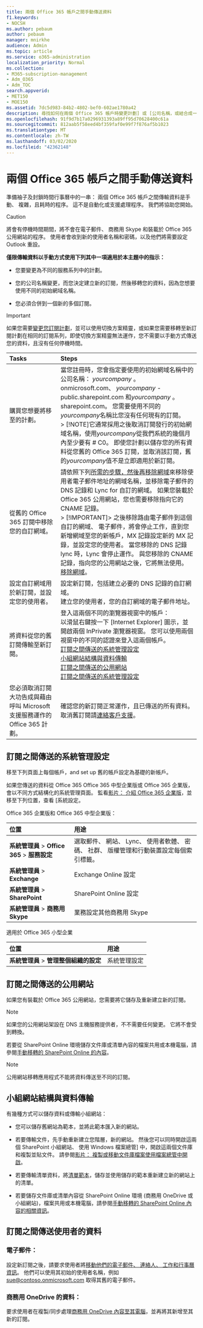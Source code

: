 ```yaml
---
title: 兩個 Office 365 帳戶之間手動傳送資料
f1.keywords:
- NOCSH
ms.author: pebaum
author: pebaum
manager: mnirkhe
audience: Admin
ms.topic: article
ms.service: o365-administration
localization_priority: Normal
ms.collection:
- M365-subscription-management
- Adm_O365
- Adm_TOC
search.appverid:
- MET150
- MOE150
ms.assetid: 7dc5d983-84b2-4802-bef0-602ae1780a42
description: 尋找如何在兩個 Office 365 帳戶時變更計劃] 或 [公司名稱，或結合成一個多個訂閱之間手動傳送資料。
ms.openlocfilehash: 91f9d7b17a0296931393a89ff95d70628400c61a
ms.sourcegitcommit: 812aab5f58eed4bf359faf0e99f7f876af5b1023
ms.translationtype: MT
ms.contentlocale: zh-TW
ms.lasthandoff: 03/02/2020
ms.locfileid: "42362148"
---
```

# <a name="transfer-data-manually-between-two-office-365-accounts"></a>兩個 Office 365 帳戶之間手動傳送資料

準備袖子及封鎖時間行事曆中的一串： 兩個 Office 365 帳戶之間傳輸資料是手動、 複雜，且耗時的程序。 這不是自動化或支援處理程序。 我們將協助您開始。
  
> [!CAUTION]
> 將會有停機時間期間，將不會在電子郵件、 商務用 Skype 和裝載於 Office 365 公用網站的程序。 使用者會收到新的使用者名稱和密碼，以及他們將需要設定 Outlook 重設。

**僅限傳輸資料以手動方式使用下列其中一項適用於本主題中的指示：**
  
- 您要變更為不同的服務系列中的計劃。

- 您的公司名稱變更，而您決定建立新的訂閱，然後移轉您的資料，因為您想要使用不同的初始網域名稱。

- 您必須合併到一個新的多個訂閱。

> [!IMPORTANT]
> 如果您需要[變更您訂閱計劃](../../commerce/subscriptions/switch-to-a-different-plan.md)，並可以使用切換方案精靈，或如果您需要移轉至新訂閱計劃在相同的訂閱系列，即使切換方案精靈無法運作，您不需要以手動方式傳送您的資料，且沒有任何停機時間。

|**Tasks**|**Steps**|
|:-----|:-----|
|購買您想要將移至的計劃。  <br/> |當您註冊時，您會指定要使用的初始網域名稱中的公司名稱： *yourcompany* 。 onmicrosoft.com、 *yourcompany* -public.sharepoint.com 和*yourcompany* 。 sharepoint.com。 您需要使用不同的*yourcompany*名稱比您沒有任何現有的訂閱。  <br/> > [!NOTE]它通常採用之後取消訂閱發行的初始網域名稱，使用*yourcompany*從我們系統的幾個月內至少要有 # C0。 即使您計劃以儲存您的所有資料從您舊的 Office 365 訂閱，並取消該訂閱，舊的*yourcompany*值不是立即適用於新訂閱。           |
|從舊的 Office 365 訂閱中移除您的自訂網域。  <br/> | 請依照下列[所需的步驟，然後再移除網域](remove-a-domain.md)來移除使用者電子郵件地址的網域名稱，並移除電子郵件的 DNS 記錄和 Lync for 自訂的網域。 如果您裝載於 Office 365 公用網站，您也需要移除指向它的 CNAME 記錄。  <br/> > [!IMPORTANT]> 之後移除路由電子郵件到這個自訂的網域、 電子郵件，將會停止工作，直到您新增網域至您的新帳戶，MX 記錄設定新的 MX 記錄，並設定您的使用者。 當您移除的 DNS 記錄 lync 時，Lync 會停止運作。 與您移除的 CNAME 記錄，指向您的公用網站之後，它將無法使用。           [移除網域](remove-a-domain.md)。  <br/> |
|設定自訂網域用於新訂閱，並設定您的使用者。  <br/> | 設定新訂閱，包括建立必要的 DNS 記錄的自訂網域。  <br/>  建立您的使用者，您的自訂網域的電子郵件地址。  <br/> |
|將資料從您的舊訂閱傳輸至新訂閱。  <br/> | 登入這兩個不同的瀏覽器視窗中的帳戶：  <br/>  以滑鼠右鍵按一下 [Internet Explorer] 圖示，並開啟兩個 InPrivate 瀏覽器視窗。 您可以使用兩個視窗中的不同的認證來登入這兩個帳戶。  <br/> [訂閱之間傳送的系統管理設定](#email) <br/> [小組網站結構與資料傳輸](#transfer-team-site-structure-and-data) <br/> [訂閱之間傳送的公用網站](#transfer-a-public-website-between-subscriptions) <br/> [訂閱之間傳送的系統管理設定](#email) <br/> |
|您必須取消訂閱大功告成與藉由呼叫 Microsoft 支援服務運作的 Office 365 計劃。  <br/> | 確認您的新訂閱正常運作，且已傳送的所有資料。  <br/>  取消舊訂閱請[連絡客戶支援](../contact-support-for-business-products.md)。  <br/> |

## <a name="transfer-administrative-settings-between-subscriptions"></a>訂閱之間傳送的系統管理設定

移至下列頁面上每個帳戶，and set up 舊的帳戶設定為基礎的新帳戶。
  
如果您傳送的資料從 Office 365 Office 365 中型企業版或 Office 365 企業版，會以不同方式結構化的系統管理頁面。 監看[影片： 介紹 Office 365 企業版](https://support.office.com/article/11f7b4a0-1294-4e94-9238-beaae26efa9c.aspx)，並移至下列位置，查看 [系統設定。
  
Office 365 企業版和 Office 365 中型企業版：
  
|**位置**|**用途**|
|:-----|:-----|
|**系統管理員** \> **Office 365** \> **服務設定** <br/> |選取郵件、 網站、 Lync、 使用者軟體、 密碼、 社群、 版權管理和行動裝置設定每個索引標籤。  <br/> |
|**系統管理員** \> **Exchange** <br/> | Exchange Online 設定  <br/> |
|**系統管理員** \> **SharePoint** <br/> | SharePoint Online 設定  <br/> |
|**系統管理員** \> **商務用 Skype** <br/> |業務設定其他商務用 Skype  <br/> |

適用於 Office 365 小型企業
  
|**位置**|**用途**|
|:-----|:-----|
|**系統管理員** \> **管理整個組織的設定** <br/> |系統管理設定  <br/> |

## <a name="transfer-a-public-website-between-subscriptions"></a>訂閱之間傳送的公用網站

如果您有裝載於 Office 365 公用網站，您需要將它儲存及重新建立新的訂閱。
  
> [!NOTE]
> 如果您的公用網站架設在 DNS 主機服務提供者，不不需要任何變更。 它將不會受到轉換。
  
若要從 SharePoint Online 環境儲存文件庫或清單內容的檔案共用或本機電腦，請參閱[手動移轉的 SharePoint Online 的內容](https://go.microsoft.com/fwlink/p/?LinkId=402910)。
  
> [!NOTE]
> 公用網站移轉應用程式不能將資料傳送至不同的訂閱。
  
## <a name="transfer-team-site-structure-and-data"></a>小組網站結構與資料傳輸

有幾種方式可以儲存資料或傳輸小組網站：
  
- 您可以儲存舊網站為範本，並將此範本匯入新的網站。

- 若要傳輸文件，先手動重新建立您階層，新的網站。 然後您可以同時開啟這兩個 SharePoint 小組網站、 使用 Windows 檔案總管] 中，開啟這兩個文件庫和複製並貼文件。 請參閱[影片： 複製或移動文件庫檔案使用檔案總管中開啟](https://support.office.com/article/c27bc6f3-7b38-4c29-b947-5d00c7153384.aspx)。

- 若要傳輸清單資料，將[清單範本](https://support.office.com/article/c3884ad1-bc49-44b8-b3d6-3bc6a01eb393.aspx)，儲存並使用儲存的範本重新建立新的網站上的清單。

- 若要儲存文件庫或清單內容從 SharePoint Online 環境 (商務用 OneDrive 或小組網站)，檔案共用或本機電腦，請參閱[手動移轉的 SharePoint Online 內容的相關資訊](https://support.microsoft.com/kb/2783484)。

## <a name="transfer-users-data-between-subscriptions"></a>訂閱之間傳送使用者的資料

### <a name="email"></a>電子郵件：

設定新訂閱之後，請要求使用者將[移動他們的電子郵件、 連絡人、 工作和行事曆資訊](https://support.office.com/article/0996ece3-57c6-49bc-977b-0d1892e2aacc.aspx)。 他們可以使用其初始的使用者名稱，例如 sue@contoso.onmicrosoft.com 取得其舊的電子郵件。
  
### <a name="onedrive-for-business-data"></a>商務用 OneDrive 的資料：

要求使用者在複製/同步處理[商務用 OneDrive 內容至其電腦](https://support.office.com/article/59b1de2b-519e-4d3a-8f45-51647cf291cd.aspx)，並再將其新增至其新的訂閱。
